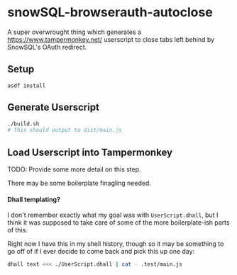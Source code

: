 # snowSQL-browserauth-autoclose

A super overwrought thing which generates a https://www.tampermonkey.net/
userscript to close tabs left behind by SnowSQL's OAuth redirect.

## Setup
```
asdf install
```

## Generate Userscript

```sh
./build.sh
# This should output to dist/main.js
```

## Load Userscript into Tampermonkey

TODO: Provide some more detail on this step.

There may be some boilerplate finagling needed.

#### Dhall templating?

I don't remember exactly what my goal was with `UserScript.dhall`, but I think
it was supposed to take care of some of the more boilerplate-ish parts of this.

Right now I have this in my shell history, though so it may be something to go
off of if I ever decide to come back and pick this up one day:

```sh
dhall text <<< ./UserScript.dhall | cat - .test/main.js
```
